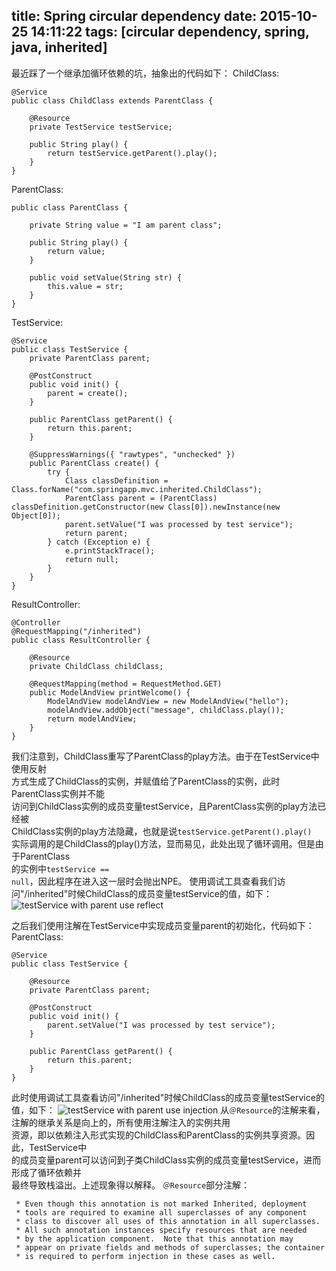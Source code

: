 title: Spring circular dependency
date: 2015-10-25 14:11:22
tags: [circular dependency, spring, java, inherited]
---
最近踩了一个继承加循环依赖的坑，抽象出的代码如下：
ChildClass:
```
@Service
public class ChildClass extends ParentClass {

    @Resource
    private TestService testService;

    public String play() {
        return testService.getParent().play();
    }
}
```
ParentClass:
```
public class ParentClass {

    private String value = "I am parent class";

    public String play() {
        return value;
    }

    public void setValue(String str) {
        this.value = str;
    }
}
```
TestService:
```
@Service
public class TestService {
    private ParentClass parent;

    @PostConstruct
    public void init() {
        parent = create();
    }

    public ParentClass getParent() {
        return this.parent;
    }

    @SuppressWarnings({ "rawtypes", "unchecked" })
    public ParentClass create() {
        try {
            Class classDefinition = Class.forName("com.springapp.mvc.inherited.ChildClass");
            ParentClass parent = (ParentClass) classDefinition.getConstructor(new Class[0]).newInstance(new Object[0]);
            parent.setValue("I was processed by test service");
            return parent;
        } catch (Exception e) {
            e.printStackTrace();
            return null;
        }
    }
}
```
ResultController:
```
@Controller
@RequestMapping("/inherited")
public class ResultController {

    @Resource
    private ChildClass childClass;

    @RequestMapping(method = RequestMethod.GET)
    public ModelAndView printWelcome() {
        ModelAndView modelAndView = new ModelAndView("hello");
        modelAndView.addObject("message", childClass.play());
        return modelAndView;
    }
}
```

我们注意到，ChildClass重写了ParentClass的play方法。由于在TestService中使用反射  
方式生成了ChildClass的实例，并赋值给了ParentClass的实例，此时ParentClass实例并不能  
访问到ChildClass实例的成员变量testService，且ParentClass实例的play方法已经被  
ChildClass实例的play方法隐藏，也就是说<code>testService.getParent().play()</code>  
实际调用的是ChildClass的play()方法，显而易见，此处出现了循环调用。但是由于ParentClass  
的实例中<code>testService == null</code>，因此程序在进入这一层时会抛出NPE。
使用调试工具查看我们访问"/inherited"时候ChildClass的成员变量testService的值，如下：
![testService with parent use reflect](../../../../../images/Spring-circular-dependency-reflect.png)

之后我们使用注解在TestService中实现成员变量parent的初始化，代码如下：
ParentClass:
```
@Service
public class TestService {
    
    @Resource
    private ParentClass parent;

    @PostConstruct
    public void init() {
        parent.setValue("I was processed by test service");
    }

    public ParentClass getParent() {
        return this.parent;
    }
}
```
此时使用调试工具查看访问"/inherited"时候ChildClass的成员变量testService的值，如下：
![testService with parent use injection](../../../../../images/Spring-circular-dependency-injection.png)
从<code>＠Resource</code>的注解来看，注解的继承关系是向上的，所有使用注解注入的实例共用  
资源，即以依赖注入形式实现的ChildClass和ParentClass的实例共享资源。因此，TestService中  
的成员变量parent可以访问到子类ChildClass实例的成员变量testService，进而形成了循环依赖并  
最终导致栈溢出。上述现象得以解释。
<code>＠Resource</code>部分注解：
```
 * Even though this annotation is not marked Inherited, deployment
 * tools are required to examine all superclasses of any component
 * class to discover all uses of this annotation in all superclasses.
 * All such annotation instances specify resources that are needed
 * by the application component.  Note that this annotation may
 * appear on private fields and methods of superclasses; the container
 * is required to perform injection in these cases as well.
```
